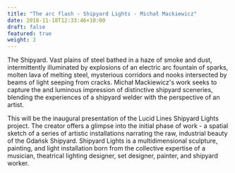```yaml
---
title: "The arc flash - Shipyard Lights - Michał Mackiewicz"
date: 2018-11-18T12:33:46+10:00
draft: false
featured: true
weight: 3
---
```

The Shipyard. Vast plains of steel bathed in a haze of smoke and dust, intermittently illuminated by explosions of an electric arc fountain of sparks, molten lava of melting steel, mysterious corridors and nooks intersected by beams of light seeping from cracks. Michał Mackiewicz's work seeks to capture the and luminous impression of distinctive shipyard sceneries, blending the experiences of a shipyard welder with the perspective of an artist.

This will be the inaugural presentation of the Lucid Lines Shipyard Lights project. The creator offers a glimpse into the initial phase of work - a spatial sketch of a series of artistic installations narrating the raw, industrial beauty of the Gdańsk Shipyard. Shipyard Lights is a multidimensional sculpture, painting, and light installation born from the collective expertise of a musician, theatrical lighting designer, set designer, painter, and shipyard worker.

